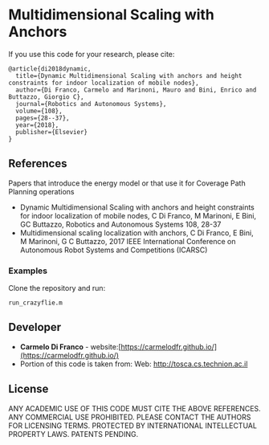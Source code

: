 # Multidimensional Scaling with Anchors
 
If you use this code for your research, please cite:

```
@article{di2018dynamic,
  title={Dynamic Multidimensional Scaling with anchors and height constraints for indoor localization of mobile nodes},
  author={Di Franco, Carmelo and Marinoni, Mauro and Bini, Enrico and Buttazzo, Giorgio C},
  journal={Robotics and Autonomous Systems},
  volume={108},
  pages={28--37},
  year={2018},
  publisher={Elsevier}
}
```

## References

Papers that introduce the energy model or that use it for Coverage Path Planning operations

* Dynamic Multidimensional Scaling with anchors and height constraints for indoor localization of mobile nodes, C Di Franco, M Marinoni, E Bini, GC Buttazzo, Robotics and Autonomous Systems 108, 28-37
* Multidimensional scaling localization with anchors, C Di Franco, E Bini, M Marinoni, G C Buttazzo, 2017 IEEE International Conference on Autonomous Robot Systems and Competitions (ICARSC)

### Examples

Clone the repository and run:

```
run_crazyflie.m
```


## Developer

* **Carmelo Di Franco** - website:[https://carmelodfr.github.io/](https://carmelodfr.github.io/)
* Portion of this code is taken from:  Web: http://tosca.cs.technion.ac.il

## License

ANY ACADEMIC USE OF THIS CODE MUST CITE THE ABOVE REFERENCES. 
ANY COMMERCIAL USE PROHIBITED. PLEASE CONTACT THE AUTHORS FOR 
LICENSING TERMS. PROTECTED BY INTERNATIONAL INTELLECTUAL PROPERTY 
LAWS. PATENTS PENDING.

